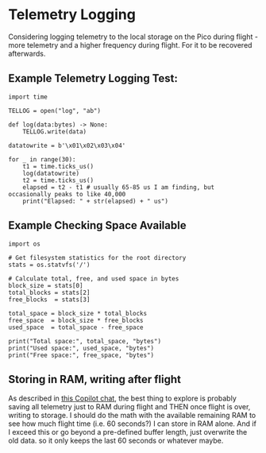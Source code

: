 # Telemetry Logging
Considering logging telemetry to the local storage on the Pico during flight - more telemetry and a higher frequency during flight. For it to be recovered afterwards.

## Example Telemetry Logging Test:
```
import time

TELLOG = open("log", "ab")

def log(data:bytes) -> None:
    TELLOG.write(data)
   
datatowrite = b'\x01\x02\x03\x04'

for _ in range(30):
    t1 = time.ticks_us()
    log(datatowrite)
    t2 = time.ticks_us()
    elapsed = t2 - t1 # usually 65-85 us I am finding, but occasionally peaks to like 40,000
    print("Elapsed: " + str(elapsed) + " us")
```

## Example Checking Space Available
```
import os

# Get filesystem statistics for the root directory
stats = os.statvfs('/')

# Calculate total, free, and used space in bytes
block_size = stats[0]
total_blocks = stats[2]
free_blocks  = stats[3]

total_space = block_size * total_blocks
free_space  = block_size * free_blocks
used_space  = total_space - free_space

print("Total space:", total_space, "bytes")
print("Used space:", used_space, "bytes")
print("Free space:", free_space, "bytes")
```

## Storing in RAM, writing after flight
As described in [this Copilot chat](https://copilot.microsoft.com/shares/JzxN3dbfughS6k3pUbycm), the best thing to explore is probably saving all telemetry just to RAM during flight and THEN once flight is over, writing to storage. I should do the math with the available remaining RAM to see how much flight time (i.e. 60 seconds?) I can store in RAM alone. And if I exceed this or go beyond a pre-defined buffer length, just overwrite the old data. so it only keeps the last 60 seconds or whatever maybe.